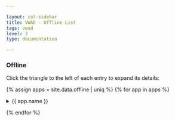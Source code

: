 ```yaml
---

layout: col-sidebar
title: VWAD - Offline List
tags: vwad
level: 3
type: documentation

---
```


### Offline

Click the triangle to the left of each entry to expand its details:

{% assign apps = site.data.offline | uniq %}
{% for app in apps %}
<details>
  <summary> {{ app.name }} </summary>
  <a href="{{ app.url }}"> {{ app.name }} </a> <br>
  Author: {{ app.author }} <br>
  {% if app.notes != "" and app.notes != nil %}
    Notes: {{ app.notes }} <br>
  {% endif %}
  {% if app.references != empty and app.references != nil %} 
    Reference(s) (if any): <br>
    {% for ref in app.references %}
      * <a href="{{ ref.url }}">{{ ref.name }}</a>
    {% endfor %}
  {% endif %}
  <br>
  Technology(ies) (if known): <br>
  {% for tech in app.technology %}
    * {{ tech }} <br>
  {% endfor %}
</details>

{% endfor %}
